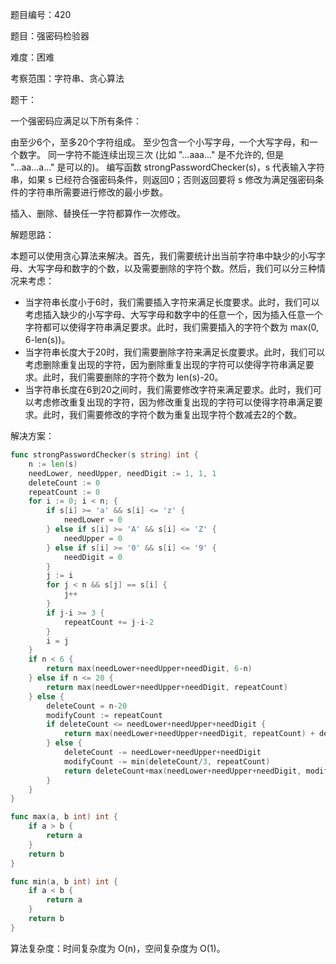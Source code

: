 题目编号：420

题目：强密码检验器

难度：困难

考察范围：字符串、贪心算法

题干：

一个强密码应满足以下所有条件：

由至少6个，至多20个字符组成。
至少包含一个小写字母，一个大写字母，和一个数字。
同一字符不能连续出现三次 (比如 "...aaa..." 是不允许的, 但是 "...aa...a..." 是可以的)。
编写函数 strongPasswordChecker(s)，s 代表输入字符串，如果 s 已经符合强密码条件，则返回0；否则返回要将 s 修改为满足强密码条件的字符串所需要进行修改的最小步数。

插入、删除、替换任一字符都算作一次修改。

解题思路：

本题可以使用贪心算法来解决。首先，我们需要统计出当前字符串中缺少的小写字母、大写字母和数字的个数，以及需要删除的字符个数。然后，我们可以分三种情况来考虑：

- 当字符串长度小于6时，我们需要插入字符来满足长度要求。此时，我们可以考虑插入缺少的小写字母、大写字母和数字中的任意一个，因为插入任意一个字符都可以使得字符串满足要求。此时，我们需要插入的字符个数为 max(0, 6-len(s))。
- 当字符串长度大于20时，我们需要删除字符来满足长度要求。此时，我们可以考虑删除重复出现的字符，因为删除重复出现的字符可以使得字符串满足要求。此时，我们需要删除的字符个数为 len(s)-20。
- 当字符串长度在6到20之间时，我们需要修改字符来满足要求。此时，我们可以考虑修改重复出现的字符，因为修改重复出现的字符可以使得字符串满足要求。此时，我们需要修改的字符个数为重复出现字符个数减去2的个数。

解决方案：

```go
func strongPasswordChecker(s string) int {
    n := len(s)
    needLower, needUpper, needDigit := 1, 1, 1
    deleteCount := 0
    repeatCount := 0
    for i := 0; i < n; {
        if s[i] >= 'a' && s[i] <= 'z' {
            needLower = 0
        } else if s[i] >= 'A' && s[i] <= 'Z' {
            needUpper = 0
        } else if s[i] >= '0' && s[i] <= '9' {
            needDigit = 0
        }
        j := i
        for j < n && s[j] == s[i] {
            j++
        }
        if j-i >= 3 {
            repeatCount += j-i-2
        }
        i = j
    }
    if n < 6 {
        return max(needLower+needUpper+needDigit, 6-n)
    } else if n <= 20 {
        return max(needLower+needUpper+needDigit, repeatCount)
    } else {
        deleteCount = n-20
        modifyCount := repeatCount
        if deleteCount <= needLower+needUpper+needDigit {
            return max(needLower+needUpper+needDigit, repeatCount) + deleteCount
        } else {
            deleteCount -= needLower+needUpper+needDigit
            modifyCount -= min(deleteCount/3, repeatCount)
            return deleteCount+max(needLower+needUpper+needDigit, modifyCount)
        }
    }
}

func max(a, b int) int {
    if a > b {
        return a
    }
    return b
}

func min(a, b int) int {
    if a < b {
        return a
    }
    return b
}
```

算法复杂度：时间复杂度为 O(n)，空间复杂度为 O(1)。